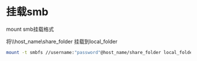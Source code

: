 # 挂载smb

mount smb挂载格式

将\\\host\_name\share\_folder 挂载到local\_folder

```bash
mount -t smbfs //username:"password"@host_name/share_folder local_folder
```
